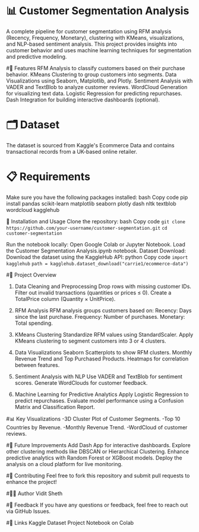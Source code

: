 # 📊 Customer Segmentation Analysis
A complete pipeline for customer segmentation using RFM analysis (Recency, Frequency, Monetary), clustering with KMeans, visualizations, and NLP-based sentiment analysis. This project provides insights into customer behavior and uses machine learning techniques for segmentation and predictive modeling.

#🚀 Features
RFM Analysis to classify customers based on their purchase behavior.
KMeans Clustering to group customers into segments.
Data Visualizations using Seaborn, Matplotlib, and Plotly.
Sentiment Analysis with VADER and TextBlob to analyze customer reviews.
WordCloud Generation for visualizing text data.
Logistic Regression for predicting repurchases.
Dash Integration for building interactive dashboards (optional).
# 🗂️ Dataset
The dataset is sourced from Kaggle's Ecommerce Data and contains transactional records from a UK-based online retailer.
# 📋 Requirements
Make sure you have the following packages installed:
bash
Copy code
pip install pandas scikit-learn matplotlib seaborn plotly dash nltk textblob wordcloud kagglehub


🔧 Installation and Usage
Clone the repository:
bash
Copy code
```git clone https://github.com/your-username/customer-segmentation.git```
```cd customer-segmentation```


Run the notebook locally:
Open Google Colab or Jupyter Notebook.
Load the Customer Segmentation Analysis.ipynb notebook.
Dataset Download:
Download the dataset using the KaggleHub API:
python
Copy code
```import kagglehub```
```path = kagglehub.dataset_download("carrie1/ecommerce-data")```


#🧠 Project Overview

1. Data Cleaning and Preprocessing
Drop rows with missing customer IDs.
Filter out invalid transactions (quantities or prices ≤ 0).
Create a TotalPrice column (Quantity × UnitPrice).

2. RFM Analysis
RFM analysis groups customers based on:
Recency: Days since the last purchase.
Frequency: Number of purchases.
Monetary: Total spending.

3. KMeans Clustering
Standardize RFM values using StandardScaler.
Apply KMeans clustering to segment customers into 3 or 4 clusters.

4. Data Visualizations
Seaborn Scatterplots to show RFM clusters.
Monthly Revenue Trend and Top Purchased Products.
Heatmaps for correlation between features.

6. Sentiment Analysis with NLP
Use VADER and TextBlob for sentiment scores.
Generate WordClouds for customer feedback.

7. Machine Learning for Predictive Analytics
Apply Logistic Regression to predict repurchases.
Evaluate model performance using a Confusion Matrix and Classification Report.


#📊 Key Visualizations
-3D Cluster Plot of Customer Segments.
-Top 10 Countries by Revenue.
-Monthly Revenue Trend.
-WordCloud of customer reviews.



#🎯 Future Improvements
Add Dash App for interactive dashboards.
Explore other clustering methods like DBSCAN or Hierarchical Clustering.
Enhance predictive analytics with Random Forest or XGBoost models.
Deploy the analysis on a cloud platform for live monitoring.

#🤝 Contributing
Feel free to fork this repository and submit pull requests to enhance the project!

#🧑‍💻 Author
Vidit Sheth

#💬 Feedback
If you have any questions or feedback, feel free to reach out via GitHub Issues.

#🔗 Links
Kaggle Dataset
Project Notebook on Colab

